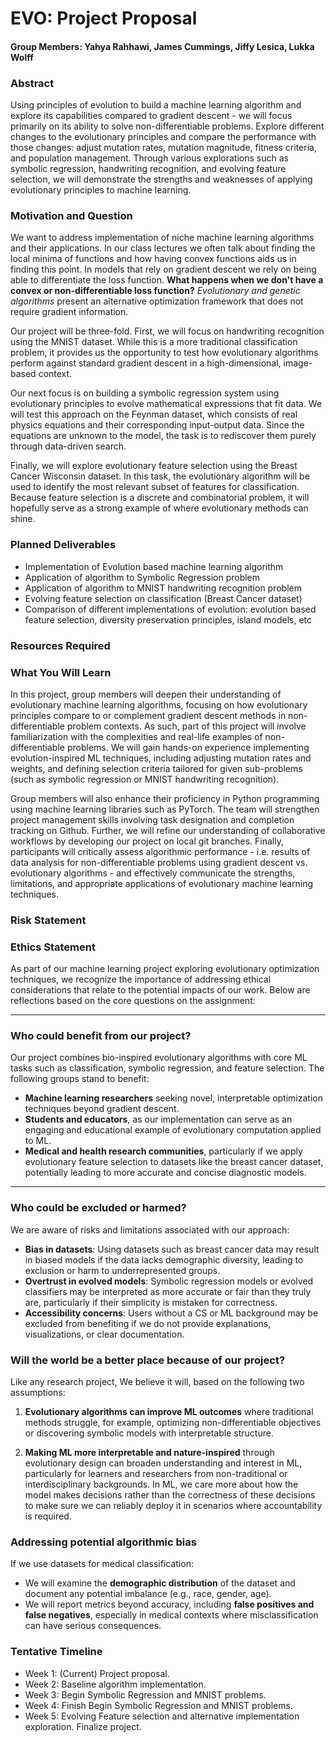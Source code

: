 # EVO: Project Proposal
#### **Group Members:** Yahya Rahhawi, James Cummings, Jiffy Lesica, Lukka Wolff

### Abstract
Using principles of evolution to build a machine learning algorithm and explore its capabilities compared to gradient descent - we will focus primarily on its ability to solve non-differentiable problems. Explore different changes to the evolutionary principles and compare the performance with those changes: adjust mutation rates, mutation magnitude, fitness criteria, and population management. Through various explorations such as symbolic regression, handwriting recognition, and evolving feature selection, we will demonstrate the strengths and weaknesses of applying evolutionary principles to machine learning. 

### Motivation and Question

We want to address implementation of niche machine learning algorithms and their applications. In our class lectures we often talk about finding the local minima of functions and how having convex functions aids us in finding this point. In models that rely on gradient descent we rely on being able to differentiate the loss function. **What happens when we don't have a convex or non-differentiable loss function?** *Evolutionary and genetic algorithms* present an alternative optimization framework that does not require gradient information.

Our project will be three-fold. First, we will focus on handwriting recognition using the MNIST dataset. While this is a more traditional classification problem, it provides us the opportunity to test how evolutionary algorithms perform against standard gradient descent in a high-dimensional, image-based context.

Our next focus is on building a symbolic regression system using evolutionary principles to evolve mathematical expressions that fit data. We will test this approach on the Feynman dataset, which consists of real physics equations and their corresponding input-output data. Since the equations are unknown to the model, the task is to rediscover them purely through data-driven search. 

Finally, we will explore evolutionary feature selection using the Breast Cancer Wisconsin dataset. In this task, the evolutionary algorithm will be used to identify the most relevant subset of features for classification. Because feature selection is a discrete and combinatorial problem, it will hopefully serve as a strong example of where evolutionary methods can shine.


### Planned Deliverables

- Implementation of Evolution based machine learning algorithm
- Application of algorithm to Symbolic Regression problem
- Application of algorithm to MNIST handwriting recognition problem
- Evolving feature selection on classification (Breast Cancer dataset)
- Comparison of different implementations of evolution: evolution based feature selection, diversity preservation principles, island models, etc

### Resources Required

### What You Will Learn

In this project, group members will deepen their understanding of evolutionary machine learning algorithms, focusing on how evolutionary principles compare to or complement gradient descent methods in non-differentiable problem contexts. As such, part of this project will involve familiarization with the complexities and real-life examples of non-differentiable problems. We will gain hands-on experience implementing evolution-inspired ML techniques, including adjusting mutation rates and weights, and defining selection criteria tailored for given sub-problems (such as symbolic regression or MNIST handwriting recognition).

Group members will also enhance their proficiency in Python programming using machine learning libraries such as PyTorch. The team will strengthen project management skills involving task designation and completion tracking on Github. Further, we will refine our understanding of collaborative workflows by developing our project on local git branches. Finally, participants will critically assess algorithmic performance - i.e. results of data analysis for non-differentiable problems using gradient descent vs. evolutionary algorithms - and effectively communicate the strengths, limitations, and appropriate applications of evolutionary machine learning techniques.

### Risk Statement

### Ethics Statement


As part of our machine learning project exploring evolutionary optimization techniques,
we recognize the importance of addressing ethical considerations that relate to the
potential impacts of our work. Below are reflections based on the core questions on the assignment:

---

### Who could benefit from our project?

Our project combines bio-inspired evolutionary algorithms with core ML tasks such as
classification, symbolic regression, and feature selection. The following groups stand
to benefit:

- **Machine learning researchers** seeking novel, interpretable
  optimization techniques beyond gradient descent.
- **Students and educators**, as our implementation can serve as an engaging and
  educational example of evolutionary computation applied to ML.
- **Medical and health research communities**, particularly if we apply evolutionary
  feature selection to datasets like the breast cancer dataset, potentially leading to
  more accurate and concise diagnostic models.

---

### Who could be excluded or harmed?

We are aware of risks and limitations associated with our approach:

- **Bias in datasets**: Using datasets such as breast cancer data may result in biased
  models if the data lacks demographic diversity, leading to exclusion or harm to
  underrepresented groups.
- **Overtrust in evolved models**: Symbolic regression models or evolved classifiers may
  be interpreted as more accurate or fair than they truly are, particularly if their
  simplicity is mistaken for correctness.
- **Accessibility concerns**: Users without a CS or ML background may be excluded from
  benefiting if we do not provide explanations, visualizations, or clear documentation.

### Will the world be a better place because of our project?

Like any research project, We believe it will,  based on the following two assumptions:

1. **Evolutionary algorithms can improve ML outcomes** where traditional methods struggle,
    for example, optimizing non-differentiable objectives or discovering symbolic models with
   interpretable structure.

2. **Making ML more interpretable and nature-inspired** through evolutionary design can
   broaden understanding and interest in ML, particularly for learners and researchers
   from non-traditional or interdisciplinary backgrounds. In ML, we care more about how the model makes decisions rather than the correctness of these decisions to make sure
   we can reliably deploy it in scenarios where accountability is required.


### Addressing potential algorithmic bias

If we use datasets for medical classification:

- We will examine the **demographic distribution** of the dataset and document any
  potential imbalance (e.g., race, gender, age).
- We will report metrics beyond accuracy, including **false positives and false negatives**,
  especially in medical contexts where misclassification can have serious consequences.


### Tentative Timeline
- Week 1: (Current) Project proposal.
- Week 2: Baseline algorithm implementation.
- Week 3: Begin Symbolic Regression and MNIST problems.
- Week 4: Finish Begin Symbolic Regression and MNIST problems.
- Week 5: Evolving Feature selection and alternative implementation exploration. Finalize project.
